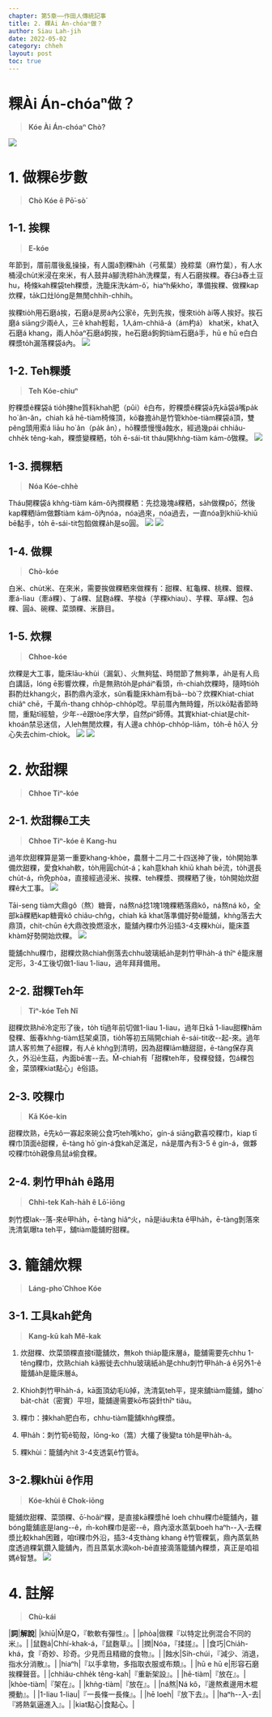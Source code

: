 ```yaml
---
chapter: 第5章——作田人傳統記事
title: 2. 粿Ài Án-chóaⁿ做？
author: Siau Lah-jih
date: 2022-05-02
category: chheh
layout: post
toc: true
---
```


# 粿Ài Án-chóaⁿ做？
> **Kóe Ài Án-chóaⁿ Chò?**

![](../too5/11/11-2-7粿巾.jpg)

# 1. 做粿ê步數
> **Chò Kóe ê Pō͘-sò͘**

## 1-1. 挨粿
> **E-kóe**

年節到，厝前厝後亂操操，有人園á割粿ha̍h（弓蕉葉）挽粽葉（麻竹葉），有人水桶浸chu̍t米浸在來米，有人鼓井á腳洗粽ha̍h洗粿葉，有人石磨挨粿。舂臼á舂土豆hu，椅條kah粿袋teh粿漿，洗籠床洗kám-ô͘，hiaⁿh柴kho͘，準備挨粿、做粿kap炊粿，ta̍k口灶lóng是無閒chhih-chhih。

挨粿tio̍h用石磨á挨，石磨á是房á內公家ê，先到先挨，慢來tio̍h ài等人挨好。挨石磨á siāng少兩ê人，三ê khah輕鬆，1人ám-chhiâ-á（ám杓á） khat米，khat入石磨á khang，兩人hōaⁿ石磨á鉤挨，he石磨á鉤鉤tiàm石磨á手，hū e hū e白白粿漿to̍h漏落粿袋á內。
![](../too5/11/11-2-1挨粿.jpg)

## 1-2. Teh粿漿
> **Teh Kóe-chiuⁿ**

貯粿漿ê粿袋á tio̍h揀he質料khah肥（pûi）ê白布，貯粿漿ê粿袋á先kā袋á嘴pa̍k ho͘ ân-ân，chiah kā hē-tiàm椅條頂，kō͘畚擔a̍h是竹管khòe-tiàm粿袋á頂，雙pêng頭用索á liāu ho͘ ân（pa̍k ân），hō͘粿漿慢慢á蝕水，經過幾pái chhiâu-chhe̍k têng-kah，粿漿變粿粞，to̍h ē-sái-tit tháu開khǹg-tiàm kám-ô͘做粿。
![](../too5/11/11-2-3硩粿粞.jpg)

## 1-3. 撋粿粞
> **Nóa Kóe-chhè**

Tháu開粿袋á khǹg-tiàm kám-ô͘內撋粿粞：先捻幾塊á粿粞，sa̍h做粿pô͘，然後kap粿粞lām做夥tiàm kám-ô͘內nóa，nóa過來，nóa過去，一直nóa到khiū-khiū bē黏手，to̍h ē-sái-tit包餡做粿a̍h是so圓。 
![](../too5/11/11-2-4粿粞.jpg)
![](../too5/11/11-2-5𥴊壺.jpg)

## 1-4. 做粿
> **Chò-kóe**

白米、chu̍t米、在來米，需要挨做粿粞來做粿有：甜粿、紅龜粿、桃粿、銀粿、牽á-liau（牽á粿）、丁á粿、鼠麴á粿、芋梭á（芋粿khiau）、芋粿、草á粿、包á粿、圓á、碗粿、菜頭粿、米篩目。

## 1-5. 炊粿
> **Chhoe-kóe**

炊粿是大工事，籠床lāu-khùi（漏氣）、火無夠猛、時間節了無夠準，a̍h是有人烏白講話，lóng ē影響炊粿，m̄是無熟to̍h是pháiⁿ看頭，m̄-chiah炊粿時，隨時tio̍h斟酌灶khang火，斟酌鼎內滾水，sûn看籠床khàm有bā--bò͘？炊粿Khiat-chiat chiâⁿ chē，千萬m̄-thang chho̍p-chho̍p唸。早前厝內無時鐘，所以kō͘點香節時間，重點tī經驗，少年--ê跟tòe序大學，自然pìⁿ師傅。其實khiat-chiat是chi̍t-khoán禁忌迷信，人leh無閒炊粿，有人邊a chho̍p-chho̍p-liām，to̍h-ē hō͘人 分心失去chim-chiok。
![](../too5/11/11-2-6大灶炊粿.jpg)
![](../too5/11/11-2-7粿巾.jpg)

# 2. 炊甜粿
> **Chhoe Tiⁿ-kóe**

## 2-1. 炊甜粿ê工夫
> **Chhoe Tiⁿ-kóe ê Kang-hu**

過年炊甜粿算是第一重要khang-khòe，農曆十二月二十四送神了後，to̍h開始準備炊甜粿，愛食khah軟，to̍h用圓chu̍t-á；kah意khah khiū khah bē流，to̍h選長chu̍t-á，m̄免phòa，直接經過浸米、挨粿、teh粿漿、撋粿粞了後，to̍h開始炊甜粿ê大工事。
![](../too5/11/11-2-8.jpg)

Tāi-seng tiàm大鼎gô（熬）糖膏，ná熬ná捻1塊1塊粿粞落鼎kô，ná熬ná kô，全部kā粿粞kap糖膏kô chiâu-chn̂g，chiah kā khat落準備好勢ê籠舖，khǹg落去大鼎頂，chit-chūn ê大鼎改換燃滾水，籠舖內粿巾外沿插3-4支粿khùi，籠床蓋khàm好勢開始炊粿。
![](../too5/11/11-2-9粿氣.jpg)

籠舖chhu粿巾，甜粿炊熟chiah倒落去chhu玻璃紙a̍h是刺竹甲ha̍h-á thīⁿ ê籠床層定形，3-4工後切做1-liau 1-liau，過年拜拜備用。

## 2-2. 甜粿Teh年
> **Tiⁿ-kóe Teh Nî**

甜粿炊熟hē冷定形了後，to̍h tī過年前切做1-liau 1-liau，過年日kā 1-liau甜粿hām發粿、飯春khǹg-tiàm尪架桌頂，tio̍h等初五隔開chiah ē-sái-tit收--起-來。過年請人客煎無了ê甜粿，有人ē khǹg到清明，因為甜粿lām糖甜甜，ē-tàng保存真久，外沿ē生菇，內面bē害--去。M̄-chiah有「甜粿teh年，發粿發錢，包á粿包金，菜頭粿kiat點心」ê俗語。

## 2-3. 咬粿巾
> **Kā Kóe-kin**

甜粿炊熟，ē先kô一寡起來碗公食巧teh嘴kho͘，gín-á siāng歡喜咬粿巾，kiap tī粿巾頂面ê甜粿，ē-tàng hō͘ gín-á食kah足滿足，nā是厝內有3-5 ê gín-á，做夥咬粿巾to̍h親像鳥鼠á偷食粿。

## 2-4. 刺竹甲ha̍h ê路用
> **Chhì-tek Kah-ha̍h ê Lō͘-iōng**

刺竹模lak--落-來ê甲ha̍h，ē-tàng hiâⁿ火，nā是iáu未ta ê甲ha̍h，ē-tàng剝落來洗清氣曝ta teh平，舖tiàm籠舖貯甜粿。

# 3. 籠舖炊粿
> **Láng-pho͘ Chhoe Kóe**

## 3-1. 工具kah鋩角
> **Kang-kū kah Mê-kak**

1. 炊甜粿、炊菜頭粿直接tī籠舖炊，無koh thia̍p籠床層á，籠舖需要先chhu 1-têng粿巾，炊熟chiah kā搬徙去chhu玻璃紙a̍h是chhu刺竹甲ha̍h-á ê另外1-ê籠舖a̍h是籠床層á。

2. Khioh刺竹甲ha̍h-á，kā面頂幼毛lù掉，洗清氣teh平，提來舖tiàm籠舖，舖ho͘ ba̍t-cha̍t（密實）平坦，籠舖邊需要kō͘布袋針thīⁿ tiâu。

3. 粿巾：揀khah肥白布，chhu-tiàm籠舖khǹg粿漿。

4. 甲ha̍h：刺竹筍ê筍殼，lōng-ko（篙）大欉了後變ta to̍h是甲ha̍h-á。

5. 粿khùi：籠舖內hit 3-4支透氣ê竹管á。

## 3-2.粿khùi ê作用
> **Kóe-khùi ê Chok-iōng**

籠舖炊甜粿、菜頭粿、ō͘-hoâiⁿ粿，是直接kā粿漿hē loeh chhu粿巾ê籠舖內，雖bóng籠舖底是lang--ê，m̄-koh粿巾是密--ê，鼎內滾水蒸氣boeh haⁿh--入-去粿漿比較khah困難，咱tī粿巾外沿，插3-4支thàng khang ê竹管粿氣，鼎內蒸氣熱度透過粿氣鑽入籠舖內，而且蒸氣水滴koh-bē直接滴落籠舖內粿漿，真正是咱祖媽ê智慧。
![](../too5/11/11-2-9粿氣.jpg)

# 4. 註解
> **Chù-kái**

|**詞**|**解說**|
|khiū|M̄是Q，『軟軟有彈性』。|
|phòa|做粿『以特定比例混合不同的米』。|
|鼠麴á|Chhí-khak-á，『鼠麴草』。|
|撋|Nóa，『揉搓』。|
|食巧|Chia̍h-khá，食『奇妙、珍奇。少見而且精緻的食物』。|
|蝕水|Si̍h-chúi，『減少、消退，指水分消散』。|
|hiaⁿh|『以手拿物，多指取衣服或布類』。|
|hū e hū e|形容石磨挨粿聲音。|
|chhiâu-chhe̍k têng-kah|『重新架設』。|
|hē-tiàm|『放在』。|
|khòe-tiàm|『架在』。|
|khǹg-tiàm|『放在』。|
|ná熬|Ná kô，『邊熬煮邊用木棍攪動』。|
|1-liau 1-liau|『一長條一長條』。|
|hē loeh|『放下去』。|
|haⁿh--入-去|『將熱氣逼進入』。|
|kiat點心|食點心。|
